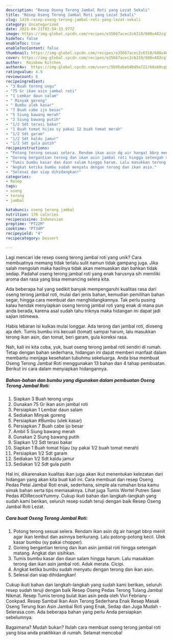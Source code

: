 ```yaml
---
description: "Resep Oseng Terong Jambal Roti yang Lezat Sekali"
title: "Resep Oseng Terong Jambal Roti yang Lezat Sekali"
slug: 1419-resep-oseng-terong-jambal-roti-yang-lezat-sekali
category: Uncategorized
date: 2021-04-21T02:54:33.977Z
image: https://img-global.cpcdn.com/recipes/e35667acec2c6310/680x482cq70/oseng-terong-jambal-roti-foto-resep-utama.jpg
hideToc: false
enableToc: true
enableTocContent: false
thumbnail: https://img-global.cpcdn.com/recipes/e35667acec2c6310/680x482cq70/oseng-terong-jambal-roti-foto-resep-utama.jpg
cover: https://img-global.cpcdn.com/recipes/e35667acec2c6310/680x482cq70/oseng-terong-jambal-roti-foto-resep-utama.jpg
author:  Rainbow Kitchen
authorAv:  https://img-global.cpcdn.com/users/5b95abeb4bd9a722/60x60cq50/avatar.jpg
ratingvalue: 4.9
reviewcount: 8
recipeingredient:
- "3 Buah terong ungu"
- "75 Gr ikan asin jambal roti"
- "1 Lembar daun salam"
- " Minyak goreng"
- " Bumbu ulek kasar"
- "7 Buah cabe ijo besar"
- "5 Siung bawang merah"
- "2 Siung bawang putih"
- "1/2 Sdt terasi bakar"
- "1 Buah tomat hijau sy pakai 12 buah tomat merah"
- "1/2 Sdt garam"
- "1/2 Sdt kaldu jamur"
- "1/2 Sdt gula putih"
recipeinstructions:
- "Potong terong sesuai selera. Rendam ikan asin dg air hangat bbrp menit agar ikan lembut dan asinnya berkurang. Lalu potong-potong kecil. Ulek kasar bumbu (sy pakai chopper)."
- "Goreng bergantian terong dan ikan asin jambal roti hingga setengah matang. Angkat dan sisihkan."
- "Tumis bumbu kasar dan daun salam hingga harum. Lalu masukkan terong dan ikan asin jambal roti. Aduk merata. Cicipi."
- "Angkat ketika bumbu sudah menyatu dengan terong dan ikan asin."
- "Selesai dan siap dihidangkan!"
categories:
- Resep
tags:
- oseng
- terong
- jambal

katakunci: oseng terong jambal 
nutrition: 170 calories
recipecuisine: Indonesian
preptime: "PT22M"
cooktime: "PT34M"
recipeyield: "4"
recipecategory: Dessert

---
```



Lagi mencari ide resep oseng terong jambal roti yang unik? Cara membuatnya memang tidak terlalu sulit namun tidak gampang juga. Jika salah mengolah maka hasilnya tidak akan memuaskan dan bahkan tidak sedap. Padahal oseng terong jambal roti yang enak harusnya sih memiliki aroma dan rasa yang bisa memancing selera kita.


Ada beberapa hal yang sedikit banyak mempengaruhi kualitas rasa dari oseng terong jambal roti, mulai dari jenis bahan, kemudian pemilihan bahan segar, hingga cara membuat dan menghidangkannya. Tak perlu pusing kalau hendak menyiapkan oseng terong jambal roti yang enak di mana pun anda berada, karena asal sudah tahu triknya maka hidangan ini dapat jadi sajian istimewa.

Habis lebaran isi kulkas mulai longgar. Ada terong dan jambal roti, dioseng aja deh. Tumis bumbu iris kecuali (tomat) sampai harum, lalu masukkan terong ikan asin, dan tomat, beri garam, gula koreksi rasa.


Nah, kali ini kita coba, yuk, buat oseng terong jambal roti sendiri di rumah. Tetap dengan bahan sederhana, hidangan ini dapat memberi manfaat dalam membantu menjaga kesehatan tubuhmu sekeluarga. Anda bisa membuat Oseng Terong Jambal Roti menggunakan 13 bahan dan 4 tahap pembuatan. Berikut ini cara dalam menyiapkan hidangannya.

<!--inarticleads1-->

##### Bahan-bahan dan bumbu yang digunakan dalam pembuatan Oseng Terong Jambal Roti:

1. Siapkan 3 Buah terong ungu
1. Gunakan 75 Gr ikan asin jambal roti
1. Persiapkan 1 Lembar daun salam
1. Sediakan  Minyak goreng
1. Persiapkan  #Bumbu (ulek kasar)
1. Persiapkan 7 Buah cabe ijo besar
1. Ambil 5 Siung bawang merah
1. Gunakan 2 Siung bawang putih
1. Siapkan 1/2 Sdt terasi bakar
1. Siapkan 1 Buah tomat hijau (sy pakai 1/2 buah tomat merah)
1. Persiapkan 1/2 Sdt garam
1. Sediakan 1/2 Sdt kaldu jamur
1. Sediakan 1/2 Sdt gula putih


Hal ini, dikarenakan kualitas ikan juga akan ikut menentukan kelezatan dari hidangan yang akan kita buat kali ini. Cara membuat dan resep Oseng Pedas Petai Jambal Roti enak, sederhana, simple ala rumahan bisa kamu simak bahan serta tips memasaknya. Lihat juga Tumis Wortel Putren Sawi Pedas #DiRecookYummy. Cukup ikuti bahan dan langkah-langkah yang sudah kami berikan, seluruh resep sudah teruji dengan baik Resep Oseng Jambal Roti Lezat. 

<!--inarticleads2-->

##### Cara buat Oseng Terong Jambal Roti:

1. Potong terong sesuai selera. Rendam ikan asin dg air hangat bbrp menit agar ikan lembut dan asinnya berkurang. Lalu potong-potong kecil. Ulek kasar bumbu (sy pakai chopper).
1. Goreng bergantian terong dan ikan asin jambal roti hingga setengah matang. Angkat dan sisihkan.
1. Tumis bumbu kasar dan daun salam hingga harum. Lalu masukkan terong dan ikan asin jambal roti. Aduk merata. Cicipi.
1. Angkat ketika bumbu sudah menyatu dengan terong dan ikan asin.
1. Selesai dan siap dihidangkan!

Cukup ikuti bahan dan langkah-langkah yang sudah kami berikan, seluruh resep sudah teruji dengan baik Resep Oseng Pedas Terong Tulang Jambal Nikmat. Resep Tumis terong bulat ikan asin peda oleh Vivi Febriany - Cookpad. Resep Sambal Ikan Asin Terong Sederhana Enak Resep Masak Oseng Terung Ikan Asin Jambal Roti yang Enak, Sedap dan Juga Mudah - Selerasa.com. Ada beberapa bahan yang perlu Anda persiapkan sebelumnya. 

Bagaimana? Mudah bukan? Itulah cara membuat oseng terong jambal roti yang bisa anda praktikkan di rumah. Selamat mencoba!
